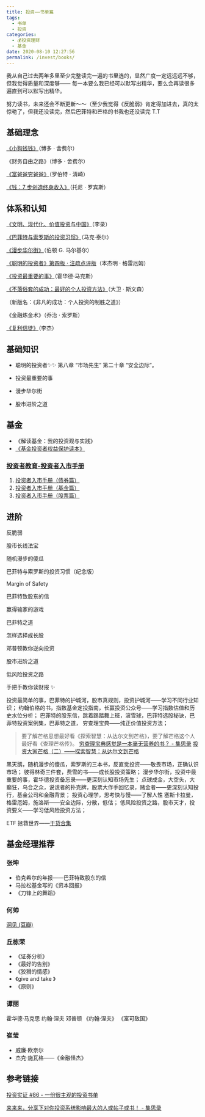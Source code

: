 ```yaml
---
title: 投资——书单篇
tags: 
  - 书单
  - 投资
categories: 
  - 💰投资理财
  - 基金
date: 2020-08-10 12:27:56
permalink: /invest/books/
---
```



我从自己过去两年多里至少完整读完一遍的书里选的，显然广度一定远远远不够，但我觉得质量和深度够—— 每一本要么我已经可以默写出精华，要么会再读很多遍直到可以默写出精华。


努力读书，未来还会不断更新～～（至少我觉得《反脆弱》肯定得加进去，真的太惊艳了，但我还没读完，然后巴菲特和芒格的书我也还没读完 T.T

  

## 基础理念

  

[《小狗钱钱》](http://mp.weixin.qq.com/s?__biz=MzAxODc5NTg4MQ==&mid=2649865607&idx=1&sn=9e833062d37cf7fd2880e43669532cfd&chksm=83d5c181b4a24897c13bcbd76c5a7f876876ed8f68e8c20dc587997cfdcc8cd5bddd3c182850&scene=21)（博多 · 舍费尔）

《财务自由之路》（博多 · 舍费尔）

[《富爸爸穷爸爸》](http://mp.weixin.qq.com/s?__biz=MzAxODc5NTg4MQ==&mid=2649865616&idx=1&sn=8eecf4d7ec693cd43df9819ba2bb4f56&chksm=83d5c196b4a24880164d3be4e9c0069e03188edf76889269c438cd346a41afe37ad7f0795798&scene=21)（罗伯特 · 清崎）

[《钱：7 步创造终身收入》](http://mp.weixin.qq.com/s?__biz=MzAxODc5NTg4MQ==&mid=2649866135&idx=1&sn=a94e2647e8afb96de9db375273e16d1e&chksm=83d5c391b4a24a87c9222244da6f439519a8f63ef4bfd5eeafe22d42dda5e085b035fbc88ae4&scene=21)（托尼 · 罗宾斯）

  

## 体系和认知

[《文明、现代化、价值投资与中国》](http://mp.weixin.qq.com/s?__biz=MzAxODc5NTg4MQ==&mid=2649865840&idx=1&sn=fca81a56dbeea4f20046ab4f89f69980&chksm=83d5c276b4a24b6057b173f076d50f28b571aaec478cf5aea7ff6783dec5c56a55094cdff51d&scene=21 )（李录）

[《巴菲特与索罗斯的投资习惯》](http://mp.weixin.qq.com/s?__biz=MzAxODc5NTg4MQ==&mid=2649866333&idx=1&sn=36a2a9457105906d75d145653dceaec6&chksm=83d5bc5bb4a2354d255204c449a8e001c20afe15b9836eaf49aca45d27b0252739123698818e&scene=21 )（马克·泰尔）

[《漫步华尔街》](http://mp.weixin.qq.com/s?__biz=MzAxODc5NTg4MQ==&mid=2649866333&idx=1&sn=36a2a9457105906d75d145653dceaec6&chksm=83d5bc5bb4a2354d255204c449a8e001c20afe15b9836eaf49aca45d27b0252739123698818e&scene=21 )（伯顿 G. 马尔基尔）

[《聪明的投资者》第四版 · 注疏点评版](http://mp.weixin.qq.com/s?__biz=MzAxODc5NTg4MQ==&mid=2649866251&idx=1&sn=e174d673950d564c282afab57aa1c874&chksm=83d5bc0db4a2351bec5b866d2ef1c7c6bb2730b27b85e406aa127017c008ac69d10dbf88d8bf&scene=21 )（本杰明 · 格雷厄姆）

[《投资最重要的事》](http://mp.weixin.qq.com/s?__biz=MzAxODc5NTg4MQ==&mid=2649866333&idx=1&sn=36a2a9457105906d75d145653dceaec6&chksm=83d5bc5bb4a2354d255204c449a8e001c20afe15b9836eaf49aca45d27b0252739123698818e&scene=21 )（霍华德·马克斯）

[《不落俗套的成功：最好的个人投资方法》](http://mp.weixin.qq.com/s?__biz=MzAxODc5NTg4MQ==&mid=2649865817&idx=1&sn=7212c245f6247e267c895e611e5e706d&chksm=83d5c25fb4a24b4959b2c1f4197259d493550f4ea1e429730e29188bdb622e111d76fa0a2c16&scene=21 )（大卫 · 斯文森）

（新版名：《非凡的成功：个人投资的制胜之道》）

《金融炼金术》（乔治 · 索罗斯）

[《复利信徒》](http://mp.weixin.qq.com/s?__biz=MzAxODc5NTg4MQ==&mid=2649866259&idx=1&sn=bbc61b4a6caabffa3f94fee5b8f2dadb&chksm=83d5bc15b4a235030e5a10427c983fae477396d9f4a8742e4b5640e77a249403704b0b9371e6&scene=21 )（李杰）

  
## 基础知识

- 聪明的投资者✨✨
第八章 “市场先生”
第二十章 “安全边际”。

- 投资最重要的事

- 漫步华尔街

- 股市进阶之道

## 基金

- 《解读基金：我的投资观与实践》
- [《基金投资者权益保护读本》](http://www.csrc.gov.cn/shanghai/xxfw/tzzsyd/201610/P020161010613921591581.pdf)

### [投资者教育-投资者入市手册](http://investor.szse.cn/institute/bookshelf/manualseriesbook/index.html)

1. [投资者入市手册（债券篇）](http://investor.szse.cn/institute/bookshelf/manualseriesbook/P020200528604329123743.pdf)
2. [投资者入市手册（基金篇）](http://investor.szse.cn/institute/bookshelf/manualseriesbook/P020200316575321055703.pdf)
3. [投资者入市手册（股票篇）](http://investor.szse.cn/institute/bookshelf/manualseriesbook/P020190322685818724112.pdf)
    


## 进阶

反脆弱

股市长线法宝

随机漫步的傻瓜

巴菲特与索罗斯的投资习惯（纪念版）

Margin of Safety

巴菲特致股东的信

赢得输家的游戏

巴菲特之道

怎样选择成长股

邓普顿教你逆向投资

股市进阶之道

低风险投资之路

手把手教你读财报  ✨

投资最简单的事，巴菲特的护城河，股市真规则，投资护城河——学习不同行业知识；
约翰伯格的书，指数基金定投指南，长赢投资公众号——学习指数估值和历史水位分析；
巴菲特的股东信，跳着踢踏舞上班，滚雪球，巴菲特选股秘诀，巴菲特投资案例集，巴菲特之道，
穷查理宝典——纯正价值投资方法；
> 要了解芒格思想最好看《探索智慧：从达尔文到芒格》，要了解芒格这个人最好看《查理芒格传》。
[穷查理宝典感觉是一本毫无营养的书？ - 集思录](https://www.jisilu.cn/question/437059)
[投资大家芒格（二）——探索智慧：从达尔文到芒格](https://share.weiyun.com/o5w3QscS)

黑天鹅，随机漫步的傻瓜，索罗斯的三本书，反直觉投资——敬畏市场，正确认识市场；
彼得林奇三件套，费雪的书——成长股投资策略；
漫步华尔街，投资中最重要的事，霍华德投资备忘录——更深刻认知市场先生；
点球成金，大空头，大癫狂，乌合之众，说谎者的扑克牌，股票大作手回忆录，赌金者——更深刻认知投行，基金公司和金融背景；
投资心理学，思考快与慢——了解人性
塞斯卡拉曼，格雷厄姆，施洛斯——安全边际，分散，低估；
低风险投资之路，股市天才，投资要义——学习低风险投资方法；

ETF 拯救世界——[干货合集](https://youzhiyouxing.cn/topics/ezone/nodes/2)

## 基金经理推荐

### 张坤

- 伯克希尔的年报——巴菲特致股东的信
- 马拉松基金写的《资本回报》
- 《刀锋上的舞蹈》

### 何帅

[洞见 (豆瓣)](https://book.douban.com/subject/35140470/)

### 丘栋荣

- 《证券分析》
- 《最好的告别》
- 《狡猾的情感》
- 《give and take 》
- 《原则》

### 谭丽

霍华德·马克思
约翰·涅夫
邓普顿
《约翰·涅夫》
《富可敌国》

### 崔莹

- 威廉·欧奈尔
- 杰克·施瓦格——《金融怪杰》

## 参考链接

[投资实证 #86 - 一份很主观的投资书单](https://mp.weixin.qq.com/s?__biz=MzIzNTQ4ODg4OA==&mid=2247484494&idx=1&sn=7b3ebaf8e5fe0aa8585eb7367693f984&chksm=e8e71759df909e4faff4a1cd4993584abdc495b87651bad60e28edc65ab5d165fd9d15e25770&scene=27#wechat_redirect&cpage=90)

[来来来，分享下对你投资系统影响最大的人或帖子或书！ - 集思录](https://www.jisilu.cn/question/330087)
